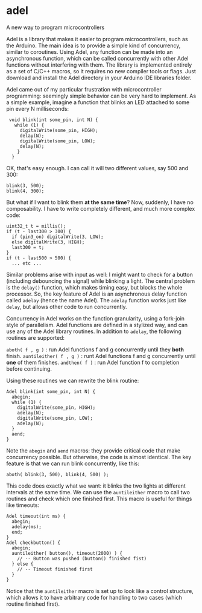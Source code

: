 # adel
A new way to program microcontrollers

Adel is a library that makes it easier to program microcontrollers, such as the Arduino. The main idea is to provide a simple kind of concurrency, similar to coroutines. Using Adel, any function can be made into an asynchronous function, which can be called concurrently with other Adel functions without interfering with them. The library is implemented entirely as a set of C/C++ macros, so it requires no new compiler tools or flags. Just download and install the Adel directory in your Arduino IDE libraries folder.

Adel came out of my particular frustration with microcontroller programming: seemingly simple behavior can be very hard to implement. As a simple example, imagine a function that blinks an LED attached to some pin every N milliseconds:

     void blink(int some_pin, int N) {
       while (1) {
         digitalWrite(some_pin, HIGH);
         delay(N);
         digitalWrite(some_pin, LOW);
         delay(N);
        }
      }

OK, that's easy enough. I can call it will two different values, say 500 and 300:

    blink(3, 500);
    blink(4, 300);

But what if I want to blink them **at the same time**? Now, suddenly, I have no composability. I have to write completely different, and much more complex code:

    uint32_t t = millis();
    if (t - last300 > 300) {
      if (pin3_on) digitalWrite(3, LOW);
      else digitalWrite(3, HIGH);
      last300 = t;
    }
    if (t - last500 > 500) {
      ... etc ...

Similar problems arise with input as well: I might want to check for a button (including debouncing the signal) while blinking a light. The central problem is the `delay()` function, which makes timing easy, but blocks the whole processor. So, the key feature of Adel is an asynchronous delay function called `adelay` (hence the name Adel). The `adelay` function works just like `delay`, but allows other code to run concurrently. 

Concurrency in Adel works on the function granularity, using a fork-join style of parallelism. Adel functions are defined in a stylized way, and can use any of the Adel library routines. In addition to `adelay`, the following routines are supported:

`aboth( f , g )` : run Adel functions f and g concurrently until they **both** finish.
`auntileither( f , g )` : runt Adel functions f and g concurrently until **one** of them finishes.
`andthen( f )` : run Adel function f to completion before continuing.

Using these routines we can rewrite the blink routine:

    Adel blink(int some_pin, int N) {
      abegin;
      while (1) {
        digitalWrite(some_pin, HIGH);
        adelay(N);
        digitalWrite(some_pin, LOW);
        adelay(N);
      }
      aend;
    }

Note the `abegin` and `aend` macros: they provide critical code that make concurrency possible. But otherwise, the code is almost identical. The key feature is that we can run blink concurrently, like this:

    aboth( blink(3, 500), blink(4, 500) );

This code does exactly what we want: it blinks the two lights at different intervals at the same time. We can use the `auntileither` macro to call two routines and check which one finished first. This macro is useful for things like timeouts:

    Adel timeout(int ms) {
      abegin;
      adelay(ms);
      end;
    }
    Adel checkbutton() {
      abegin;
      auntileither( button(), timeout(2000) ) {
        // -- Button was pushed (button() finished fist)
      } else {
        // -- Timeout finished first
      }
    }

Notice that the `auntileither` macro is set up to look like a control structure, which allows it to have arbitrary code for handling to two cases (which routine finished first).
